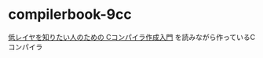 # compilerbook-9cc

[低レイヤを知りたい人のための Cコンパイラ作成入門](https://www.sigbus.info/compilerbook/) を読みながら作っているCコンパイラ
